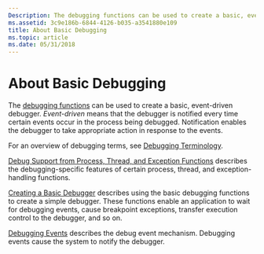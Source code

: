 ```yaml
---
Description: The debugging functions can be used to create a basic, event-driven debugger.
ms.assetid: 3c9e186b-6844-4126-b035-a3541880e109
title: About Basic Debugging
ms.topic: article
ms.date: 05/31/2018
---
```


# About Basic Debugging

The [debugging functions](debugging-functions.md) can be used to create a basic, event-driven debugger. *Event-driven* means that the debugger is notified every time certain events occur in the process being debugged. Notification enables the debugger to take appropriate action in response to the events.

For an overview of debugging terms, see [Debugging Terminology](debugging-terminology.md).

[Debug Support from Process, Thread, and Exception Functions](debug-support-from-process-thread-and-exception-functions.md) describes the debugging-specific features of certain process, thread, and exception-handling functions.

[Creating a Basic Debugger](creating-a-basic-debugger.md) describes using the basic debugging functions to create a simple debugger. These functions enable an application to wait for debugging events, cause breakpoint exceptions, transfer execution control to the debugger, and so on.

[Debugging Events](debugging-events.md) describes the debug event mechanism. Debugging events cause the system to notify the debugger.

 

 




